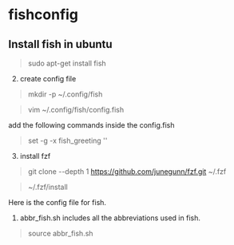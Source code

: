 # fishconfig

## Install fish in ubuntu
> sudo apt-get install fish

2. create config file
> mkdir -p ~/.config/fish

> vim ~/.config/fish/config.fish

add the following commands inside the config.fish

> set -g -x fish_greeting ''

3. install fzf
> git clone --depth 1 https://github.com/junegunn/fzf.git ~/.fzf

> ~/.fzf/install


Here is the config file for fish.
1. abbr_fish.sh includes all the abbreviations used in fish.
> source abbr_fish.sh

